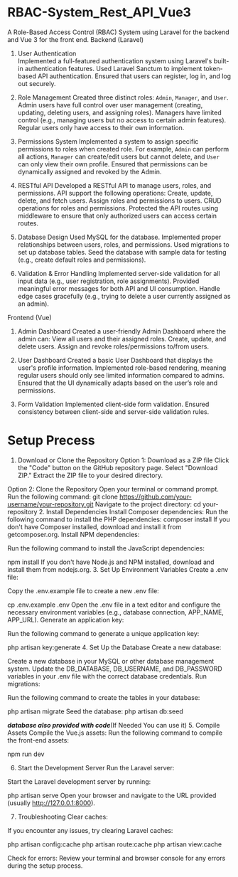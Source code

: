 # RBAC-System_Rest_API_Vue3
A Role-Based Access Control (RBAC) System using Laravel for the backend and Vue 3 for the front end.
Backend (Laravel)

1. User Authentication  
   Implemented a full-featured authentication system using Laravel's built-in authentication features.
   Used Laravel Sanctum to implement token-based API authentication.
   Ensured that users can register, log in, and log out securely.

2. Role Management
    Created three distinct roles: `Admin`, `Manager`, and `User`.
    Admin users have full control over user management (creating, updating, deleting users, and assigning roles).
    Managers have limited control (e.g., managing users but no access to certain admin features).
    Regular users only have access to their own information.

3. Permissions System
    Implemented a system to assign specific permissions to roles when created role.
    For example, `Admin` can perform all actions, `Manager` can create/edit users but cannot delete, and `User` can only view their own profile.
    Ensured that permissions can be dynamically assigned and revoked by the Admin.

4. RESTful API
    Developed a RESTful API to manage users, roles, and permissions.
    API support the following operations:
    Create, update, delete, and fetch users.
     Assign roles and permissions to users.
     CRUD operations for roles and permissions.
     Protected the API routes using middleware to ensure that only authorized users can access certain routes.

5. Database Design
    Used MySQL for the database.
    Implemented proper relationships between users, roles, and permissions.
    Used migrations to set up database tables.
    Seed the database with sample data for testing (e.g., create default roles and permissions).

6. Validation & Error Handling
    Implemented server-side validation for all input data (e.g., user registration, role assignments).
    Provided meaningful error messages for both API and UI consumption.
    Handle edge cases gracefully (e.g., trying to delete a user currently assigned as an admin).

Frontend (Vue)

1. Admin Dashboard
    Created a user-friendly Admin Dashboard where the admin can:
     View all users and their assigned roles.
     Create, update, and delete users.
     Assign and revoke roles/permissions to/from users.

2. User Dashboard
    Created a basic User Dashboard that displays the user's profile information.
    Implemented role-based rendering, meaning regular users should only see limited information compared to admins.
    Ensured that the UI dynamically adapts based on the user’s role and permissions.

3. Form Validation
    Implemented client-side form validation.
    Ensured consistency between client-side and server-side validation rules.

# Setup Precess
1. Download or Clone the Repository
Option 1: Download as a ZIP file
  Click the "Code" button on the GitHub repository page.
  Select "Download ZIP."
  Extract the ZIP file to your desired directory.

Option 2: Clone the Repository
  Open your terminal or command prompt.
  Run the following command:
    git clone https://github.com/your-username/your-repository.git
  Navigate to the project directory:
    cd your-repository
2. Install Dependencies
Install Composer dependencies:
Run the following command to install the PHP dependencies:
  composer install
If you don't have Composer installed, download and install it from getcomposer.org.
Install NPM dependencies:

Run the following command to install the JavaScript dependencies:

npm install
If you don't have Node.js and NPM installed, download and install them from nodejs.org.
3. Set Up Environment Variables
Create a .env file:

Copy the .env.example file to create a new .env file:

  cp .env.example .env
Open the .env file in a text editor and configure the necessary environment variables (e.g., database connection, APP_NAME, APP_URL).
Generate an application key:

Run the following command to generate a unique application key:

  php artisan key:generate
4. Set Up the Database
Create a new database:

Create a new database in your MySQL or other database management system.
Update the DB_DATABASE, DB_USERNAME, and DB_PASSWORD variables in your .env file with the correct database credentials.
Run migrations:

Run the following command to create the tables in your database:

  php artisan migrate
Seed the database:
  php artisan db:seed

***database also provided with code***(If Needed You can use it)
5. Compile Assets
Compile the Vue.js assets:
Run the following command to compile the front-end assets:

npm run dev

6. Start the Development Server
Run the Laravel server:

Start the Laravel development server by running:

php artisan serve
Open your browser and navigate to the URL provided (usually http://127.0.0.1:8000).

7. Troubleshooting
Clear caches:

If you encounter any issues, try clearing Laravel caches:

php artisan config:cache
php artisan route:cache
php artisan view:cache

Check for errors:
Review your terminal and browser console for any errors during the setup process.

